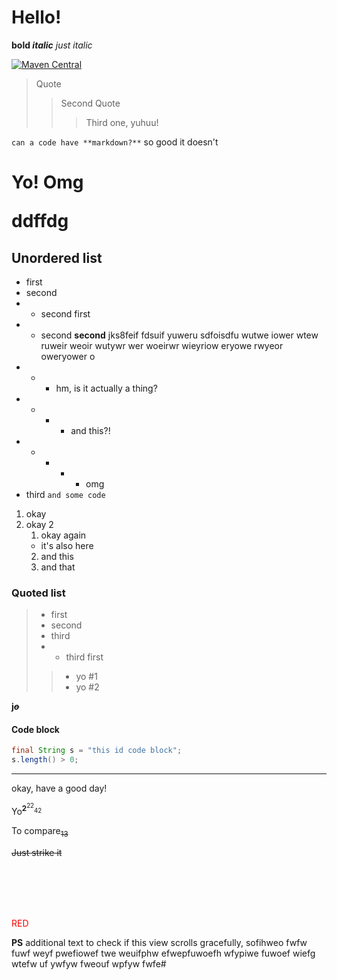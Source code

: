 # Hello!

**bold *italic*** _just italic_

[![Maven Central](https://img.shields.io/maven-central/v/ru.noties/scrollable.svg)](http://search.maven.org/#search|ga|1|g%3A%22ru.noties%22%20AND%20a%3A%22scrollable%22)

> Quote
>> Second Quote
>>> Third one, yuhuu!

`can a code have **markdown?**` so good it doesn't

<h1>Yo!
Omg

ddffdg
</h1>


## Unordered list

* first
* second
* * second first
* * second __second__ jks8feif fdsuif yuweru sdfoisdfu wutwe iower wtew ruweir weoir wutywr wer woeirwr wieyriow eryowe rwyeor oweryower o
* * * hm, is it actually a thing?
* * * * and this?!
* * * * * omg
* third `and some code`


1. okay
2. okay 2
   1. okay again
   * it's also here
   2. and this
   3. and that

### Quoted list

> * first
> * second
> * third
> * * third first
>> * yo #1
>> * yo #2


<b>j<i><del>o</del></i></b>


#### Code block

```java
final String s = "this id code block";
s.length() > 0;
```
---
okay, have a good day!

Yo<sup>**2**<sup>22</sup><sub>42</sub></sup>

To compare<sub>~~13~~</sub>

~~Just strike it~~

<br /><br /><br /><br />

<font color="#FF0000">RED</font>

**PS** additional text to check if this view scrolls gracefully, sofihweo fwfw fuwf weyf pwefiowef twe weuifphw efwepfuwoefh wfypiwe fuwoef wiefg wtefw uf ywfyw fweouf wpfyw fwfe#
